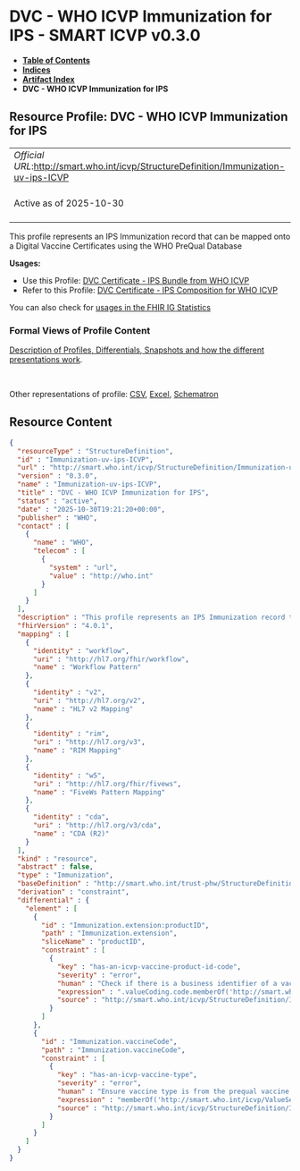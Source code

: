 # DVC - WHO ICVP Immunization for IPS - SMART ICVP v0.3.0

* [**Table of Contents**](toc.md)
* [**Indices**](indices.md)
* [**Artifact Index**](artifacts.md)
* **DVC - WHO ICVP Immunization for IPS**

## Resource Profile: DVC - WHO ICVP Immunization for IPS 

| | |
| :--- | :--- |
| *Official URL*:http://smart.who.int/icvp/StructureDefinition/Immunization-uv-ips-ICVP | *Version*:0.3.0 |
| Active as of 2025-10-30 | *Computable Name*:Immunization-uv-ips-ICVP |

 
This profile represents an IPS Immunization record that can be mapped onto a Digital Vaccine Certificates using the WHO PreQual Database 

**Usages:**

* Use this Profile: [DVC Certificate - IPS Bundle from WHO ICVP](StructureDefinition-Bundle-uv-ips-ICVP.md)
* Refer to this Profile: [DVC Certificate - IPS Composition for WHO ICVP](StructureDefinition-Composition-uv-ips-ICVP.md)

You can also check for [usages in the FHIR IG Statistics](https://packages2.fhir.org/xig/smart.who.int.icvp|current/StructureDefinition/Immunization-uv-ips-ICVP)

### Formal Views of Profile Content

 [Description of Profiles, Differentials, Snapshots and how the different presentations work](http://build.fhir.org/ig/FHIR/ig-guidance/readingIgs.html#structure-definitions). 

 

Other representations of profile: [CSV](StructureDefinition-Immunization-uv-ips-ICVP.csv), [Excel](StructureDefinition-Immunization-uv-ips-ICVP.xlsx), [Schematron](StructureDefinition-Immunization-uv-ips-ICVP.sch) 



## Resource Content

```json
{
  "resourceType" : "StructureDefinition",
  "id" : "Immunization-uv-ips-ICVP",
  "url" : "http://smart.who.int/icvp/StructureDefinition/Immunization-uv-ips-ICVP",
  "version" : "0.3.0",
  "name" : "Immunization-uv-ips-ICVP",
  "title" : "DVC - WHO ICVP Immunization for IPS",
  "status" : "active",
  "date" : "2025-10-30T19:21:20+00:00",
  "publisher" : "WHO",
  "contact" : [
    {
      "name" : "WHO",
      "telecom" : [
        {
          "system" : "url",
          "value" : "http://who.int"
        }
      ]
    }
  ],
  "description" : "This profile represents an IPS Immunization record that can be mapped onto a Digital Vaccine Certificates using the WHO PreQual Database",
  "fhirVersion" : "4.0.1",
  "mapping" : [
    {
      "identity" : "workflow",
      "uri" : "http://hl7.org/fhir/workflow",
      "name" : "Workflow Pattern"
    },
    {
      "identity" : "v2",
      "uri" : "http://hl7.org/v2",
      "name" : "HL7 v2 Mapping"
    },
    {
      "identity" : "rim",
      "uri" : "http://hl7.org/v3",
      "name" : "RIM Mapping"
    },
    {
      "identity" : "w5",
      "uri" : "http://hl7.org/fhir/fivews",
      "name" : "FiveWs Pattern Mapping"
    },
    {
      "identity" : "cda",
      "uri" : "http://hl7.org/v3/cda",
      "name" : "CDA (R2)"
    }
  ],
  "kind" : "resource",
  "abstract" : false,
  "type" : "Immunization",
  "baseDefinition" : "http://smart.who.int/trust-phw/StructureDefinition/Immunization-uv-ips-PreQual",
  "derivation" : "constraint",
  "differential" : {
    "element" : [
      {
        "id" : "Immunization.extension:productID",
        "path" : "Immunization.extension",
        "sliceName" : "productID",
        "constraint" : [
          {
            "key" : "has-an-icvp-vaccine-product-id-code",
            "severity" : "error",
            "human" : "Check if there is a business identifier of a vaccine product in the ICVP product catalogue,  The ICVP product catalogue consists of vaccines listed in the list of Prequalified Vaccines and the Emergency Use Listing.\n - https://extranet.who.int/prequal/vaccines/prequalified-vaccines\n - https://www.who.int/teams/regulation-prequalification/eul\n\nIn FHIR R6, this could also be a reference to an InventoryItem",
            "expression" : ".valueCoding.code.memberOf('http://smart.who.int/icvp/ValueSet/ICVPProductIds')",
            "source" : "http://smart.who.int/icvp/StructureDefinition/Immunization-uv-ips-ICVP"
          }
        ]
      },
      {
        "id" : "Immunization.vaccineCode",
        "path" : "Immunization.vaccineCode",
        "constraint" : [
          {
            "key" : "has-an-icvp-vaccine-type",
            "severity" : "error",
            "human" : "Ensure vaccine type is from the prequal vaccine database for ICVP vaccines",
            "expression" : "memberOf('http://smart.who.int/icvp/ValueSet/ICVPVaccineType')",
            "source" : "http://smart.who.int/icvp/StructureDefinition/Immunization-uv-ips-ICVP"
          }
        ]
      }
    ]
  }
}

```
